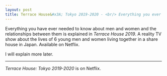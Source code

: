 ```yaml
---
layout: post
title: Terrace House&#x3A; Tokyo 2019-2020 - <br/> Everything you ever needed to know about men and women. 
---
```


Everything you have ever needed to know about men and women and the relationships between them is explained in 
_Terrace House 2019_.  A reality TV show about the lives of 6 young men and women living together in a share
house in Japan.   Available on Netflix.

I will explain more later.

----
 
_Terrace House: Tokyo 2019-2020_ is on Netflix.
